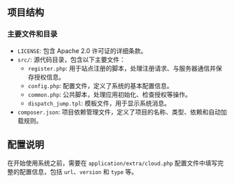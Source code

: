 ## 项目结构
### 主要文件和目录
- `LICENSE`: 包含 Apache 2.0 许可证的详细条款。
- `src/`: 源代码目录，包含以下主要文件：
  - `register.php`: 用于站点注册的脚本，处理注册请求、与服务器通信并保存授权信息。
  - `config.php`: 配置文件，定义了系统的基本配置信息。
  - `common.php`: 公共脚本，处理应用初始化、检查授权等操作。
  - `dispatch_jump.tpl`: 模板文件，用于显示系统消息。
- `composer.json`: 项目依赖管理文件，定义了项目的名称、类型、依赖和自动加载规则。

## 配置说明
在开始使用系统之前，需要在 `application/extra/cloud.php` 配置文件中填写完整的配置信息，包括 `url`、`version` 和 `type` 等。
